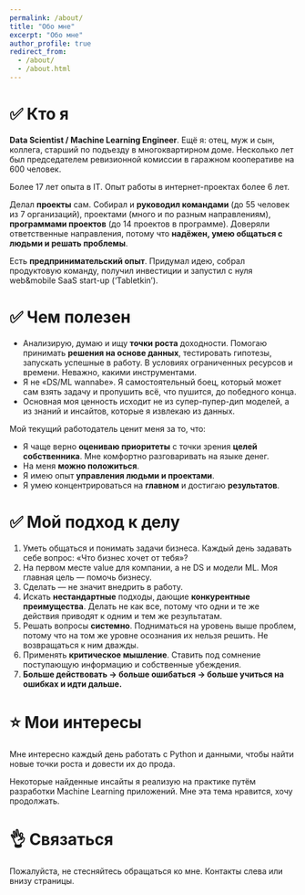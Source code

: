 ```yaml
---
permalink: /about/
title: "Обо мне"
excerpt: "Обо мне"
author_profile: true
redirect_from: 
  - /about/
  - /about.html
---
```


# ✅ Кто я

**Data Scientist / Machine Learning Engineer**. Ещё я: отец, муж и сын, коллега, старший по подъезду в многоквартирном доме. Несколько лет был председателем ревизионной комиссии в гаражном кооперативе на 600 человек.

Более 17 лет опыта в IT. Опыт работы в интернет-проектах более 6 лет.

Делал **проекты** сам. Собирал и **руководил командами** (до 55 человек из 7 организаций), проектами (много и по разным направлениям), **программами проектов** (до 14 проектов в программе). Доверяли ответственные направления, потому что **надёжен, умею общаться с людьми и решать проблемы**.

Есть **предпринимательский опыт**. Придумал идею, собрал продуктовую команду, получил инвестиции и запустил с нуля web&mobile SaaS start-up (‘Tabletkin’).

# ✅ Чем полезен

 - Анализирую, думаю и ищу **точки роста** доходности. Помогаю принимать **решения на основе данных**, тестировать гипотезы, запускать успешные в работу.
В условиях ограниченных ресурсов и времени. Неважно, какими инструментами.
- Я не «DS/ML wannabe». Я самостоятельный боец, который может сам взять задачу и пропушить всё, что пушится, до победного конца.
- Основная моя ценность исходит не из супер-пупер-дип моделей, а из знаний и инсайтов, которые я извлекаю из данных.

Мой текущий работодатель ценит меня за то, что:
- Я чаще верно **оцениваю приоритеты** с точки зрения **целей собственника**. Мне комфортно разговаривать на языке денег.
- На меня **можно положиться**.
- Я имею опыт **управления людьми и проектами**.
- Я умею концентрироваться на **главном** и достигаю **результатов**.

# ✅ Мой подход к делу

1. Уметь общаться и понимать задачи бизнеса. Каждый день задавать себе вопрос: «Что бизнес хочет от тебя»?
1. На первом месте value для компании, а не DS и модели ML. Моя главная цель — помочь бизнесу.
1. Сделать — не значит внедрить в работу.
1. Искать **нестандартные** подходы, дающие **конкурентные преимущества**. Делать не как все, потому что одни и те же действия приводят к одним и тем же результатам.
1. Решать вопросы **системно**. Подниматься на уровень выше проблем, потому что на том же уровне осознания их нельзя решить. Не возвращаться к ним дважды.
1. Применять **критическое мышление**. Ставить под сомнение поступающую информацию и собственные убеждения.
1. **Больше действовать → больше ошибаться → больше учиться на ошибках и идти дальше.**

# ⭐️ Мои интересы
Мне интересно каждый день работать с Python и данными, чтобы найти новые точки роста и довести их до прода.

Некоторые найденные инсайты я реализую на практике путём разработки Machine Learning приложений. Мне эта тема нравится, хочу продолжать.

# 👌 Связаться

Пожалуйста, не стесняйтесь обращаться ко мне. Контакты слева или внизу страницы.